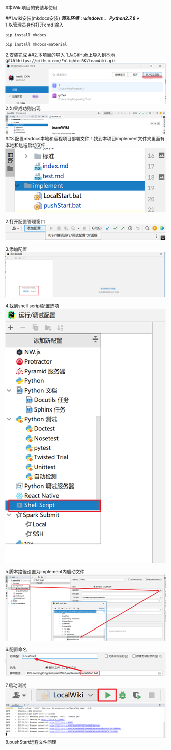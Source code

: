 #本Wiki项目的安装与使用

##1.wiki安装(mkdocs安装)
_**预先环境：windows 、 Python2.7.8 +**_  
1.以管理员身份打开cmd 输入
```
pip install mkdocs
```
```
pip install mkdocs-material
```
2.安装完成
##2.本项目的导入
1.从GitHub上导入到本地  
gitUrl:`https://github.com/EnlightenRK/teamWiki.git`
![](wiki_img/Snipaste_2022-09-18_17-17-01.png)
2.如果成功则出现
![](wiki_img/Snipaste_2022-09-18_17-23-44.png)
##3.配置mkdocs本地和远程项目部署文件
1.找到本项目implement文件夹里面有本地和远程启动文件
![](wiki_img/Snipaste_2022-09-18_17-30-29.png)


2.打开配置管理窗口
![](wiki_img/Snipaste_2022-09-18_17-31-15.png)

3.添加配置
![](wiki_img/Snipaste_2022-09-18_17-35-02.png)

4.找到shell script配置选项
![](wiki_img/Snipaste_2022-09-18_17-35-36.png)

5.脚本路径设置为implement内启动文件
![](wiki_img/Snipaste_2022-09-18_17-37-50.png)

6.配置命名
![](wiki_img/Snipaste_2022-09-18_17-38-59.png)

7.启动测试  
![](wiki_img/Snipaste_2022-09-18_17-47-43.png)
![](wiki_img/Snipaste_2022-09-18_17-40-06.png)
8.pushStart远程文件同理











